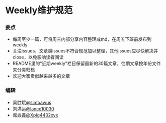 # Weekly维护规范

### 要点
- 每周至少一篇，可将周三内部分享内容整理成md，在周五下班前发布到weekly
- 关注issues，文章类issues不符合规范加以整理，其他issues应尽快解决并close，以免影响读者阅读
- README里的“近期weekly”栏目保留最新的30篇文章，往期文章按年份文件夹分类归档
- 欢迎大家贡献越来越多的文章

### 编辑
- 吴胜斌[@simbawus](https://github.com/simbawus)
- 刘洪运[@lance10030](https://github.com/lance10030)
- 席焱鑫[@Xpig4432xyx](https://github.com/Xpig4432xyx)